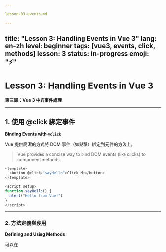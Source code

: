 ```yaml
---

lesson-03-events.md

---
```

title: "Lesson 3: Handling Events in Vue 3"
lang: en-zh
level: beginner
tags: [vue3, events, click, methods]
lesson: 3
status: in-progress
emoji: "⚡"
---

# Lesson 3: Handling Events in Vue 3  
**第三課：Vue 3 中的事件處理**

---

## 1. 使用 @click 綁定事件  
**Binding Events with `@click`**

Vue 提供簡潔的方式將 DOM 事件（如點擊）綁定到元件的方法上。

> Vue provides a concise way to bind DOM events (like clicks) to component methods.

```js
<template>
  <button @click="sayHello">Click Me</button>
</template>

<script setup>
function sayHello() {
  alert("Hello from Vue!")
}
</script>
```

---

### 2. 方法定義與使用

**Defining and Using Methods**

可以在 <script setup> 或 Options API 中定義方法，並於模板中透過事件呼叫。

> Define methods in <script setup> or Options API and call them in the template using event bindings.

---

### 3. 傳遞參數到事件方法

**Passing Parameters to Event Handlers**

你可以傳遞參數給方法，只需用小括號包住。

> You can pass parameters to the method using parentheses.

```js
<template>
  <button @click="greet('Hikari')">Greet</button>
</template>

<script setup>
function greet(name) {
  alert(`Hello, ${name}!`)
}
</script>
```

---

## 4. 使用 $event 獲取原始事件物件

**Using $event to Access Native Event Object**

可以透過 $event 或 (e) 抓取原生事件物件。

```js
<template>
  <button @click="handleClick($event)">Click Me</button>
</template>

<script setup>
function handleClick(e) {
  console.log('Event type:', e.type)
}
</script>
```

---

## Quiz: Lesson 3 — Handling Events

**測驗：第三課 — 事件綁定**

### Q1. 下列哪一個寫法可以正確綁定點擊事件？

- A. @click="sayHello" 
- B. v-on:click="sayHello" 
- C. onClick="sayHello()" 
- D. click="sayHello" 

Answer: ✅ A, ✅ B

---

### Q2. 若要在事件中傳遞一個參數 "Vue"，下列哪個寫法是正確的？

- A. @click="sayHi('Vue')" 
- B. @click="sayHi = 'Vue'" 
- C. @click="sayHi: 'Vue'"
- D. @click="sayHi{'Vue'}"

Answer: ✅ A

---

Q3. $event 在 Vue 中的用途是什麼？

- A. 傳遞布林值給子元件
- B. 存取原生 DOM 事件物件
- C. 宣告一個反應式變數
- D. 選擇 CSS 元素

Answer: ✅ B

---

Tips

使用 @click="method" 是最常見的事件綁定方式。

若要操作 DOM 或獲取點擊位置，可以使用 $event。

不要直接操作 DOM，應儘量透過資料驅動方式操作。


---

這就是 Lesson 3 的完整內容！  
若你需要中英對照雙欄表格、學習地圖更新、或是製作 PDF 版本筆記，我也可以幫你完成。

準備好進入 Lesson 4 嗎？


